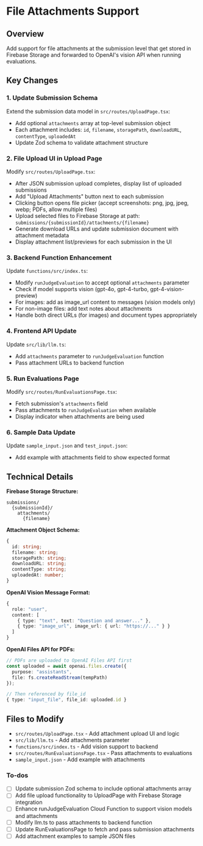 <!-- f35e982e-0ac1-488a-b9ab-678ec8c6a0e7 743c5647-ce58-414c-a2be-928a42267061 -->
# File Attachments Support

## Overview

Add support for file attachments at the submission level that get stored in Firebase Storage and forwarded to OpenAI's vision API when running evaluations.

## Key Changes

### 1. Update Submission Schema

Extend the submission data model in `src/routes/UploadPage.tsx`:

- Add optional `attachments` array at top-level submission object
- Each attachment includes: `id`, `filename`, `storagePath`, `downloadURL`, `contentType`, `uploadedAt`
- Update Zod schema to validate attachment structure

### 2. File Upload UI in Upload Page

Modify `src/routes/UploadPage.tsx`:

- After JSON submission upload completes, display list of uploaded submissions
- Add "Upload Attachments" button next to each submission
- Clicking button opens file picker (accept screenshots: png, jpg, jpeg, webp; PDFs, allow multiple files)
- Upload selected files to Firebase Storage at path: `submissions/{submissionId}/attachments/{filename}`
- Generate download URLs and update submission document with attachment metadata
- Display attachment list/previews for each submission in the UI

### 3. Backend Function Enhancement

Update `functions/src/index.ts`:

- Modify `runJudgeEvaluation` to accept optional `attachments` parameter
- Check if model supports vision (gpt-4o, gpt-4-turbo, gpt-4-vision-preview)
- For images: add as image_url content to messages (vision models only)
- For non-image files: add text notes about attachments
- Handle both direct URLs (for images) and document types appropriately

### 4. Frontend API Update

Update `src/lib/llm.ts`:

- Add `attachments` parameter to `runJudgeEvaluation` function
- Pass attachment URLs to backend function

### 5. Run Evaluations Page

Modify `src/routes/RunEvaluationsPage.tsx`:

- Fetch submission's `attachments` field
- Pass attachments to `runJudgeEvaluation` when available
- Display indicator when attachments are being used

### 6. Sample Data Update

Update `sample_input.json` and `test_input.json`:

- Add example with attachments field to show expected format

## Technical Details

**Firebase Storage Structure:**

```
submissions/
  {submissionId}/
    attachments/
      {filename}
```

**Attachment Object Schema:**

```typescript
{
  id: string;
  filename: string;
  storagePath: string;
  downloadURL: string;
  contentType: string;
  uploadedAt: number;
}
```

**OpenAI Vision Message Format:**

```typescript
{
  role: "user",
  content: [
    { type: "text", text: "Question and answer..." },
    { type: "image_url", image_url: { url: "https://..." } }
  ]
}
```

**OpenAI Files API for PDFs:**

```typescript
// PDFs are uploaded to OpenAI Files API first
const uploaded = await openai.files.create({
  purpose: "assistants",
  file: fs.createReadStream(tempPath)
});

// Then referenced by file_id
{ type: "input_file", file_id: uploaded.id }
```

## Files to Modify

- `src/routes/UploadPage.tsx` - Add attachment upload UI and logic
- `src/lib/llm.ts` - Add attachments parameter
- `functions/src/index.ts` - Add vision support to backend
- `src/routes/RunEvaluationsPage.tsx` - Pass attachments to evaluations
- `sample_input.json` - Add example with attachments

### To-dos

- [ ] Update submission Zod schema to include optional attachments array
- [ ] Add file upload functionality to UploadPage with Firebase Storage integration
- [ ] Enhance runJudgeEvaluation Cloud Function to support vision models and attachments
- [ ] Modify llm.ts to pass attachments to backend function
- [ ] Update RunEvaluationsPage to fetch and pass submission attachments
- [ ] Add attachment examples to sample JSON files